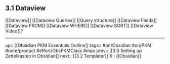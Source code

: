 ## 3.1 Dataview

[[Dataview]]
[[Dataview Queries]]
[[Query structure]]
[[Dataview Fields]]
[[Dataview FROM]]
[[Dataview WHERE]]
[[Dataview SORT]]
[[Dataview Video]]?

---
up:: [[Obsidian PKM Essentials Outline]]
tags:: #on/Obsidian #on/PKM  #note/product #effort/ObsPKMClass #map
prev:: [[3.0 Setting up Zettelkasten in Obsidian]]
next:: [[3.2 Templater]]
X:: [[Obsidian]]


